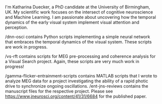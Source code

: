 I'm Katharina Duecker, a PhD candidate at the University of Birmingham, UK. My scientific work focuses on the intersect of cognitive neuroscience 
and Machine Learning. I am passionate about uncovering how the temporal dynamics of the early visual system implement visual attention and perception.

/dnn-osci 
contains Python scripts implementing a simple neural network that embraces the temporal dynamics of the visual system.
These scripts are work in progress.

/vs-rft
contains scripts for MEG pre-processing and coherence analysis for a Visual Search project. Again, these scripts are very much 
work in progress!

/gamma-flicker-entrainment-scripts 
contains MATLAB scripts that I wrote to analyze MEG data for a project investigating the ability of a 
rapid photic drive to synchronize ongoing oscillations. 
/ent-jns-reviews 
contains the manuscript files for the respective project. Please see https://www.jneurosci.org/content/41/31/6684 for the published paper.

